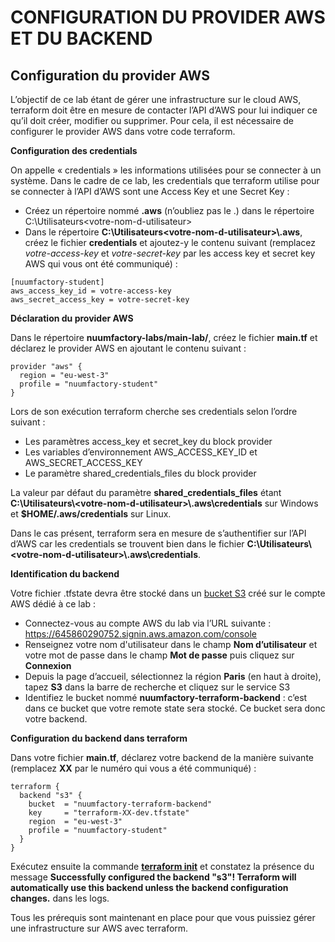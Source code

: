 # CONFIGURATION DU PROVIDER AWS ET DU BACKEND

## Configuration du provider AWS

L’objectif de ce lab étant de gérer une infrastructure sur le cloud AWS, terraform doit être en mesure de contacter l’API d’AWS pour lui indiquer ce qu’il doit créer, modifier ou supprimer. Pour cela, il est nécessaire de configurer le provider AWS dans votre code terraform.

**Configuration des credentials**

On appelle « credentials » les informations utilisées pour se connecter à un système. Dans le cadre de ce lab, les credentials que terraform utilise pour se connecter à l’API d’AWS sont une Access Key et une Secret Key :

- Créez un répertoire nommé **.aws** (n’oubliez pas le .) dans le répertoire C:\Utilisateurs\<votre-nom-d-utilisateur>
- Dans le répertoire **C:\Utilisateurs\<votre-nom-d-utilisateur>\\.aws**, créez le fichier **credentials** et ajoutez-y le contenu suivant (remplacez *votre-access-key* et *votre-secret-key* par les access key et secret key AWS qui vous ont été communiqué) :

```
[nuumfactory-student]
aws_access_key_id = votre-access-key
aws_secret_access_key = votre-secret-key
```

**Déclaration du provider AWS**

Dans le répertoire **nuumfactory-labs/main-lab/**, créez le fichier **main.tf** et déclarez le provider AWS en ajoutant le contenu suivant :

```
provider "aws" {
  region = "eu-west-3"
  profile = "nuumfactory-student"
}
```

Lors de son exécution terraform cherche ses credentials selon l’ordre suivant :

- Les paramètres access_key et secret_key du block provider
- Les variables d’environnement AWS_ACCESS_KEY_ID et AWS_SECRET_ACCESS_KEY
- Le paramètre shared_credentials_files du block provider

La valeur par défaut du paramètre **shared_credentials_files** étant **C:\Utilisateurs\\<votre-nom-d-utilisateur\>\\.aws\credentials** sur Windows et **$HOME/.aws/credentials** sur Linux.

Dans le cas présent, terraform sera en mesure de s’authentifier sur l’API d’AWS car les credentials se trouvent bien dans le fichier **C:\Utilisateurs\\<votre-nom-d-utilisateur\>\\.aws\credentials**.

**Identification du backend**

Votre fichier .tfstate devra être stocké dans un [bucket S3](https://aws.amazon.com/s3/?nc1=h_ls) créé sur le compte AWS dédié à ce lab :

- Connectez-vous au compte AWS du lab via l’URL suivante : https://645860290752.signin.aws.amazon.com/console
- Renseignez votre nom d'utilisateur dans le champ **Nom d’utilisateur** et votre mot de passe dans le champ **Mot de passe** puis cliquez sur **Connexion**
- Depuis la page d’accueil, sélectionnez la région **Paris** (en haut à droite), tapez **S3** dans la barre de recherche et cliquez sur le service S3
- Identifiez le bucket nommé **nuumfactory-terraform-backend** : c’est dans ce bucket que votre remote state sera stocké. Ce bucket sera donc votre backend.

**Configuration du backend dans terraform**

Dans votre fichier **main.tf**, déclarez votre backend de la manière suivante (remplacez **XX** par le numéro qui vous a été communiqué) :

```
terraform {
  backend "s3" {
    bucket  = "nuumfactory-terraform-backend"
    key     = "terraform-XX-dev.tfstate"
    region  = "eu-west-3"
    profile = "nuumfactory-student"
  }
}
```

Exécutez ensuite la commande [**terraform init**](https://developer.hashicorp.com/terraform/cli/commands/init) et constatez la présence du message **Successfully configured the backend "s3"! Terraform will automatically use this backend unless the backend configuration changes.** dans les logs.

Tous les prérequis sont maintenant en place pour que vous puissiez gérer une infrastructure sur AWS avec terraform.